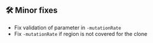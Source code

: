 ## 🛠️ Minor fixes

- Fix validation of parameter in `-mutationRate`
- Fix `-mutationRate` if region is not covered for the clone
